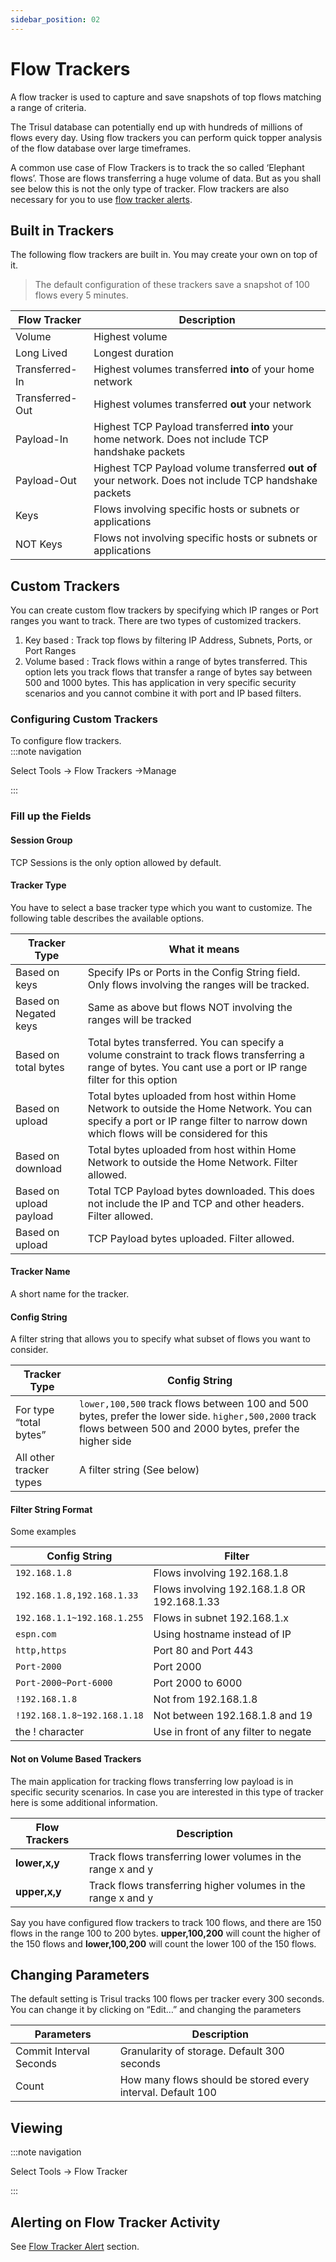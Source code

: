 ```yaml
---
sidebar_position: 02
---
```


# Flow Trackers

A flow tracker is used to capture and save snapshots of top flows
matching a range of criteria.

The Trisul database can potentially end up with hundreds of millions of
flows every day. Using flow trackers you can perform quick topper
analysis of the flow database over large timeframes.

A common use case of Flow Trackers is to track the so called ‘Elephant
flows’. Those are flows transferring a huge volume of data. But as you
shall see below this is not the only type of tracker. Flow trackers are
also necessary for you to use [flow tracker alerts](/docs/ug/alerts/ft).

## Built in Trackers

The following flow trackers are built in. You may create your own on top
of it.

> The default configuration of these trackers save a snapshot of 100 flows every 5 minutes.

| Flow Tracker    | Description                                                                                   |
| --------------- |---------------------------------------------------------------------------------------------  |
| Volume          | Highest volume                                                                                |
| Long Lived      | Longest duration                                                                              |
| Transferred-In  | Highest volumes transferred **into** of your home network                                     |
| Transferred-Out | Highest volumes transferred **out** your network                                              |
| Payload-In      | Highest TCP Payload transferred **into** your home network. Does not include TCP handshake packets                                                                                                           |
| Payload-Out     | Highest TCP Payload volume transferred **out of** your network. Does not include TCP handshake packets                                                                                                           |
| Keys            | Flows involving specific hosts or subnets or applications                                     |
| NOT Keys        | Flows not involving specific hosts or subnets or applications                                 |

## Custom Trackers

You can create custom flow trackers by specifying which IP ranges or
Port ranges you want to track. There are two types of customized
trackers.

1. Key based : Track top flows by filtering IP Address, Subnets, Ports,
   or Port Ranges
2. Volume based : Track flows within a range of bytes transferred. This
   option lets you track flows that transfer a range of bytes say
   between 500 and 1000 bytes. This has application in very specific
   security scenarios and you cannot combine it with port and IP based
   filters.

### Configuring Custom Trackers

To configure flow trackers.  
:::note navigation

Select Tools -> Flow Trackers ->Manage

:::

### Fill up the Fields

#### Session Group

TCP Sessions is the only option allowed by default.

#### Tracker Type

You have to select a base tracker type which you want to customize. The
following table describes the available options.

| Tracker Type            | What it means                                                                          |
| ----------------------- | ---------------------------------------------------------------------------------------|
| Based on keys           | Specify IPs or Ports in the Config String field. Only flows involving the ranges will be tracked.                                                                                                        |
| Based on Negated keys   | Same as above but flows NOT involving the ranges will be tracked                       |
| Based on total bytes    | Total bytes transferred. You can specify a volume constraint to track flows transferring a range of bytes. You cant use a port or IP range filter for this option                              |
| Based on upload         | Total bytes uploaded from host within Home Network to outside the Home Network. You can specify a port or IP range filter to narrow down which flows will be considered for this                           |
| Based on download       | Total bytes uploaded from host within Home Network to outside the Home Network. Filter allowed.                                                                                                           |
| Based on upload payload | Total TCP Payload bytes downloaded. This does not include the IP and TCP and other headers. Filter allowed.                                                                                           |
| Based on upload         | TCP Payload bytes uploaded. Filter allowed.                                            |

#### Tracker Name

A short name for the tracker.

#### Config String

A filter string that allows you to specify what subset of flows you want
to consider.

| Tracker Type            | Config String                                                                          |
| ----------------------- | ---------------------------------------------------------------------------------------|
| For type “total bytes”  | `lower,100,500` track flows between 100 and 500 bytes, prefer the lower side. `higher,500,2000` track flows between 500 and 2000 bytes, prefer the higher side                                    |
| All other tracker types | A filter string (See below)                                                            |

#### Filter String Format

Some examples

| Config String               | Filter                                      |
| --------------------------- | ------------------------------------------- |
| `192.168.1.8`               | Flows involving 192.168.1.8                 |
| `192.168.1.8,192.168.1.33`  | Flows involving 192.168.1.8 OR 192.168.1.33 |
| `192.168.1.1~192.168.1.255` | Flows in subnet 192.168.1.x                 |
| `espn.com`                  | Using hostname instead of IP                |
| `http,https`                | Port 80 and Port 443                        |
| `Port-2000`                 | Port 2000                                   |
| `Port-2000~Port-6000`       | Port 2000 to 6000                           |
| `!192.168.1.8`              | Not from 192.168.1.8                        |
| `!192.168.1.8~192.168.1.18` | Not between 192.168.1.8 and 19              |
| the ! character             | Use in front of any filter to negate        |

#### Not on Volume Based Trackers

The main application for tracking flows transferring low payload is in
specific security scenarios. In case you are interested in this type of
tracker here is some additional information.

| Flow Trackers | Description                                                  |
| ------------- | ------------------------------------------------------------ |
| **lower,x,y** | Track flows transferring lower volumes in the range x and y  |
| **upper,x,y** | Track flows transferring higher volumes in the range x and y |

Say you have configured flow trackers to track 100 flows, and there are
150 flows in the range 100 to 200 bytes. **upper,100,200** will count
the higher of the 150 flows and **lower,100,200** will count the lower
100 of the 150 flows.

## Changing Parameters

The default setting is Trisul tracks 100 flows per tracker every 300
seconds. You can change it by clicking on “Edit…” and changing the
parameters

| Parameters              | Description                                                 |
| ----------------------- | ----------------------------------------------------------- |
| Commit Interval Seconds | Granularity of storage. Default 300 seconds                 |
| Count                   | How many flows should be stored every interval. Default 100 |

## Viewing

:::note navigation

Select Tools -> Flow Tracker

:::

## Alerting on Flow Tracker Activity

See [Flow Tracker Alert](/docs/ug/alerts/ft) section.
